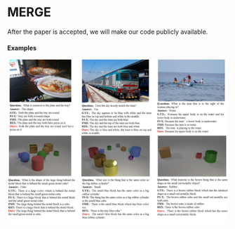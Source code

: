 # MERGE
After the paper is accepted, we will make our code publicly available.
####  Examples

![explanations](results/comparison.jpg)